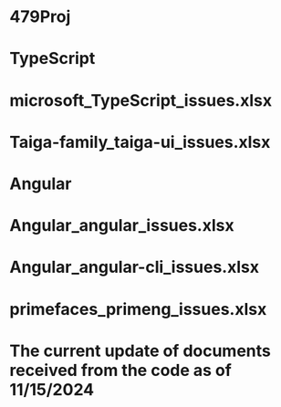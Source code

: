 # 479Proj

# TypeScript
# microsoft_TypeScript_issues.xlsx
# Taiga-family_taiga-ui_issues.xlsx

# Angular
# Angular_angular_issues.xlsx
# Angular_angular-cli_issues.xlsx
# primefaces_primeng_issues.xlsx

# The current update of documents received from the code as of 11/15/2024

